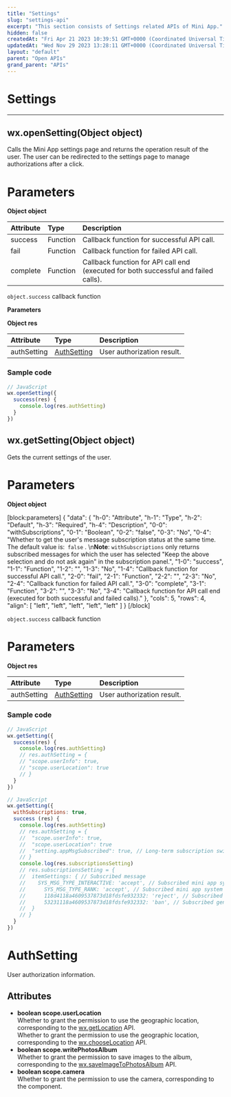 ```yaml
---
title: "Settings"
slug: "settings-api"
excerpt: "This section consists of Settings related APIs of Mini App."
hidden: false
createdAt: "Fri Apr 21 2023 10:39:51 GMT+0000 (Coordinated Universal Time)"
updatedAt: "Wed Nov 29 2023 13:28:11 GMT+0000 (Coordinated Universal Time)"
layout: "default"
parent: "Open APIs"
grand_parent: "APIs"
---
```

# Settings 
*** 
## wx.openSetting(Object object)

Calls the Mini App settings page and returns the operation result of the user. The user can be redirected to the settings page to manage authorizations after a click.

# Parameters

**Object object**

| Attribute | Type     | Description                                                                         |
| :-------- | :------- | :---------------------------------------------------------------------------------- |
| success   | Function | Callback function for successful API call.                                          |
| fail      | Function | Callback function for failed API call.                                              |
| complete  | Function | Callback function for API call end (executed for both successful and failed calls). |

`object.success` callback function

**Parameters**

**Object res**

| Attribute   | Type              | Description                |
| :---------- | :---------------- | :------------------------- |
| authSetting | [AuthSetting](<>) | User authorization result. |

### Sample code

```javascript
// JavaScript
wx.openSetting({
  success(res) {
    console.log(res.authSetting)
  }
})
```

## wx.getSetting(Object object)

Gets the current settings of the user.

# Parameters

**Object object**

[block:parameters]
{
  "data": {
    "h-0": "Attribute",
    "h-1": "Type",
    "h-2": "Default",
    "h-3": "Required",
    "h-4": "Description",
    "0-0": "withSubscriptions",
    "0-1": "Boolean",
    "0-2": "false",
    "0-3": "No",
    "0-4": "Whether to get the user's message subscription status at the same time. The default value is:` false` .  \n**Note**: `withSubscriptions` only returns subscribed messages for which the user has selected \"Keep the above selection and do not ask again\" in the subscription panel.",
    "1-0": "success",
    "1-1": "Function",
    "1-2": "",
    "1-3": "No",
    "1-4": "Callback function for successful API call.",
    "2-0": "fail",
    "2-1": "Function",
    "2-2": "",
    "2-3": "No",
    "2-4": "Callback function for failed API call.",
    "3-0": "complete",
    "3-1": "Function",
    "3-2": "",
    "3-3": "No",
    "3-4": "Callback function for API call end (executed for both successful and failed calls)."
  },
  "cols": 5,
  "rows": 4,
  "align": [
    "left",
    "left",
    "left",
    "left",
    "left"
  ]
}
[/block]


`object.success` callback function

# Parameters

**Object res**

| Attribute   | Type              | Description                |
| :---------- | :---------------- | :------------------------- |
| authSetting | [AuthSetting](<>) | User authorization result. |

### Sample code

```javascript
// JavaScript
wx.getSetting({
  success(res) {
    console.log(res.authSetting)
    // res.authSetting = {
    // "scope.userInfo": true,
    // "scope.userLocation": true
    // }
  }
})
```

```javascript
// JavaScript
wx.getSetting({
  withSubscriptions: true,
  success (res) {
    console.log(res.authSetting)
    // res.authSetting = {
    //  "scope.userInfo": true,
    //  "scope.userLocation": true
    //  "setting.appMsgSubscribed": true, // Long-term subscription switch. Valid values: `true` (on); `false` (off).
    // }
    console.log(res.subscriptionsSetting)
    // res.subscriptionsSetting = {
    //  itemSettings: { // Subscribed message
    //    SYS_MSG_TYPE_INTERACTIVE: 'accept', // Subscribed mini app system message: Contact interaction reminder
    // 		SYS_MSG_TYPE_RANK: 'accept', // Subscribed mini app system message: Leaderboard ranking reminder
    // 		118d4118a4609537873d18fdsfe932332: 'reject', // Subscribed general one-time message
    // 		53231118a4609537873d18fdsfe932332: 'ban', // Subscribed general one-time message
    // 	}
    // }
  }
})
```

# AuthSetting

User authorization information.

## Attributes

- **boolean scope.userLocation**  
  Whether to grant the permission to use the geographic location, corresponding to the [wx.getLocation](doc:location-api#wxgetlocationobject-object) API.  
  Whether to grant the permission to use the geographic location, corresponding to the [wx.chooseLocation](doc:location-api#chooselocation) API.
- **boolean scope.writePhotosAlbum**  
  Whether to grant the permission to save images to the album, corresponding to the [wx.saveImageToPhotosAlbum](doc:image-api#wxsaveimagetophotosalbumobject-object) API.
- **boolean scope.camera**  
  Whether to grant the permission to use the camera, corresponding to the [<camera />](doc:camera) component.
